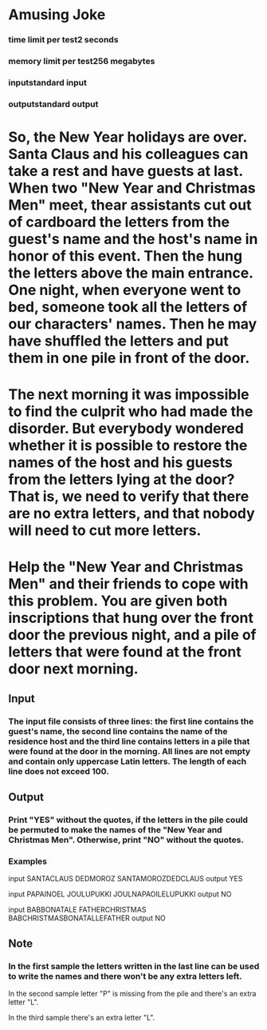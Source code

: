 # Amusing Joke
### time limit per test2 seconds
### memory limit per test256 megabytes
### inputstandard input
### outputstandard output

# <p> So, the New Year holidays are over. Santa Claus and his colleagues can take a rest and have guests at last. When two "New Year and Christmas Men" meet, thear assistants cut out of cardboard the letters from the guest's name and the host's name in honor of this event. Then the hung the letters above the main entrance. One night, when everyone went to bed, someone took all the letters of our characters' names. Then he may have shuffled the letters and put them in one pile in front of the door. <p>

# <p> The next morning it was impossible to find the culprit who had made the disorder. But everybody wondered whether it is possible to restore the names of the host and his guests from the letters lying at the door? That is, we need to verify that there are no extra letters, and that nobody will need to cut more letters. <p>

# <p> Help the "New Year and Christmas Men" and their friends to cope with this problem. You are given both inscriptions that hung over the front door the previous night, and a pile of letters that were found at the front door next morning. <p>

## Input
### <p> The input file consists of three lines: the first line contains the guest's name, the second line contains the name of the residence host and the third line contains letters in a pile that were found at the door in the morning. All lines are not empty and contain only uppercase Latin letters. The length of each line does not exceed 100.<p>

## Output
### <p> Print "YES" without the quotes, if the letters in the pile could be permuted to make the names of the "New Year and Christmas Men". Otherwise, print "NO" without the quotes.<p>

### Examples
input
SANTACLAUS
DEDMOROZ
SANTAMOROZDEDCLAUS
output
YES

input
PAPAINOEL
JOULUPUKKI
JOULNAPAOILELUPUKKI
output
NO

input
BABBONATALE
FATHERCHRISTMAS
BABCHRISTMASBONATALLEFATHER
output
NO


## Note
### <p> In the first sample the letters written in the last line can be used to write the names and there won't be any extra letters left.

In the second sample letter "P" is missing from the pile and there's an extra letter "L".

In the third sample there's an extra letter "L".<p>

